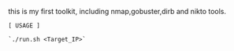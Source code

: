 

this is my first toolkit, including nmap,gobuster,dirb and nikto tools.

```
[ USAGE ]

`./run.sh <Target_IP>`
```
